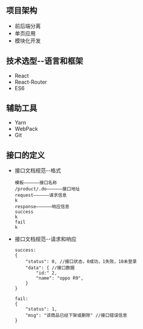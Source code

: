 ## 项目架构    

* 前后端分离   
* 单页应用   
* 模块化开发   

## 技术选型--语言和框架   

* React   
* React-Router  
* ES6  


## 辅助工具   

* Yarn    
* WebPack   
* Git     

## 接口的定义   

* 接口文档规范--格式    
    ```
    模板——————接口名称   
    /product/.do——————接口地址   
    request——————请求信息   
    k   
    response——————响应信息   
    success   
    k   
    fail   
    k  
    ```    

* 接口文档规范--请求和响应   

    ```response  
    success:  
    {
        "status": 0, //接口状态，0成功，1失败，10未登录
        "data": { //接口数据
            "id:" 2,
            "name": "oppo R9",
        }
    }

    fail:
    {
        "status": 1,
        "msg": "该商品已经下架或删除" //接口错误信息
    }
    ```   




